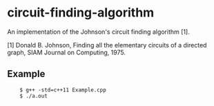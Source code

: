 # circuit-finding-algorithm

An implementation of the Johnson's circuit finding algorithm [1].

[1] Donald B. Johnson, Finding all the elementary circuits of a directed
    graph, SIAM Journal on Computing, 1975.

## Example

```shell
	$ g++ -std=c++11 Example.cpp
	$ ./a.out
```
